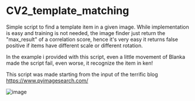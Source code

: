 # CV2_template_matching

Simple script to find a template item in a given image.
While implementation is easy and training is not needed, the image finder just return the "max_result" of a correlation score, hence it's very easy it returns false positive if items have different scale or different rotation.

In the example i provided with this script, even a little movement of Blanka made the script fail, even worse, it recognize the item in ken!

This script was made starting from the input of the terrific blog https://www.pyimagesearch.com/

![image](https://user-images.githubusercontent.com/57464184/115237741-32014680-a11d-11eb-8c10-968fdbd99a5d.png)
